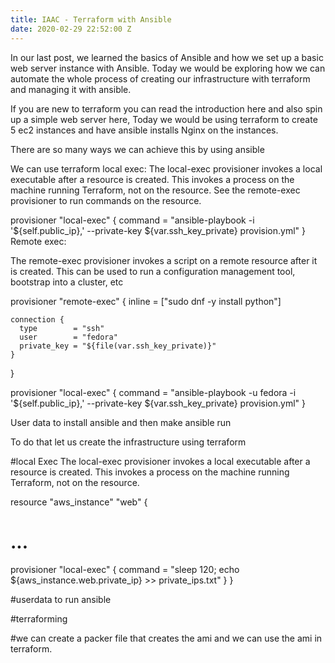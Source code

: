 ```yaml
---
title: IAAC - Terraform with Ansible
date: 2020-02-29 22:52:00 Z
---
```


In our last post, we learned the basics of Ansible and how we set up a basic web server instance with Ansible. Today we would be exploring how we can automate the whole process of creating our infrastructure with terraform and managing it with ansible.

If you are new to terraform you can read the introduction here and also spin up a simple web server here, Today we would be using terraform to create 5 ec2 instances and have ansible installs Nginx on the instances.

There are so many ways we can achieve this by using ansible

We can use terraform local exec:
The local-exec provisioner invokes a local executable after a resource is created. This invokes a process on the machine running Terraform, not on the resource. See the remote-exec provisioner to run commands on the resource.




provisioner "local-exec" {
    command = "ansible-playbook -i '${self.public_ip},' --private-key ${var.ssh_key_private} provision.yml"
}
Remote exec:

The remote-exec provisioner invokes a script on a remote resource after it is created. This can be used to run a configuration management tool, bootstrap into a cluster, etc

provisioner "remote-exec" {
    inline = ["sudo dnf -y install python"]

    connection {
      type        = "ssh"
      user        = "fedora"
      private_key = "${file(var.ssh_key_private)}"
    }
  }

  provisioner "local-exec" {
    command = "ansible-playbook -u fedora -i '${self.public_ip},' --private-key ${var.ssh_key_private} provision.yml" 
  }

User data to install ansible and then make ansible run 

To do that let us create the infrastructure using terraform 


#local Exec 
The local-exec provisioner invokes a local executable after a resource is created. This invokes a process on the machine running Terraform, not on the resource.

resource "aws_instance" "web" {
  # ...

  provisioner "local-exec" {
    command = "sleep 120;  echo ${aws_instance.web.private_ip} >> private_ips.txt"
  }
}

#userdata to run ansible


#terraforming 

#we can create a packer file that creates the ami and we can use the ami in terraform.